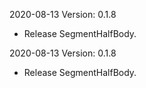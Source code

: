 2020-08-13 Version: 0.1.8
- Release SegmentHalfBody.

2020-08-13 Version: 0.1.8
- Release SegmentHalfBody.

